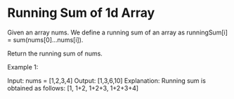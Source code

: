 #  Running Sum of 1d Array

Given an array nums. We define a running sum of an array as runningSum[i] = sum(nums[0]…nums[i]).

Return the running sum of nums.


Example 1:

Input: nums = [1,2,3,4]
Output: [1,3,6,10]
Explanation: Running sum is obtained as follows: [1, 1+2, 1+2+3, 1+2+3+4]

